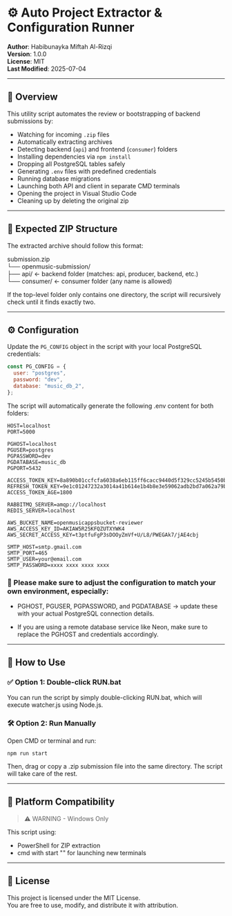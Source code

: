 # ⚙️ Auto Project Extractor & Configuration Runner

**Author**: Habibunayka Miftah Al-Rizqi  
**Version**: 1.0.0  
**License**: MIT  
**Last Modified**: 2025-07-04  

---

## 📖 Overview

This utility script automates the review or bootstrapping of backend submissions by:

- Watching for incoming `.zip` files
- Automatically extracting archives
- Detecting backend (`api`) and frontend (`consumer`) folders
- Installing dependencies via `npm install`
- Dropping all PostgreSQL tables safely
- Generating `.env` files with predefined credentials
- Running database migrations
- Launching both API and client in separate CMD terminals
- Opening the project in Visual Studio Code
- Cleaning up by deleting the original zip

---

## 📂 Expected ZIP Structure

The extracted archive should follow this format:

submission.zip \
└── openmusic-submission/ \
├── api/ ← backend folder (matches: api, producer, backend, etc.) \
└── consumer/ ← consumer folder (any name is allowed) 


If the top-level folder only contains one directory, the script will recursively check until it finds exactly two.

---

## ⚙️ Configuration

Update the `PG_CONFIG` object in the script with your local PostgreSQL credentials:

```js
const PG_CONFIG = {
  user: "postgres",
  password: "dev",
  database: "music_db_2",
};
```

The script will automatically generate the following .env content for both folders:

```
HOST=localhost
PORT=5000

PGHOST=localhost
PGUSER=postgres
PGPASSWORD=dev
PGDATABASE=music_db
PGPORT=5432

ACCESS_TOKEN_KEY=8a890b01ccfcfa6038a6eb115ff6cacc9440d5f329cc5245b5450b4b863c59fcdff00a1c28d42329c8a5b0e963637b06cdb52b5fc0c8a62737ae28f618d3a04b
REFRESH_TOKEN_KEY=9e1c01247232a3014a41b614e1b4b8e3e59062adb2bd7a062a79b5f83fa5885699fd9f7ecf0221ca28d7cc547f3f727812917fa7fa022c06557452adff4d180c
ACCESS_TOKEN_AGE=1800

RABBITMQ_SERVER=amqp://localhost
REDIS_SERVER=localhost

AWS_BUCKET_NAME=openmusicappsbucket-reviewer
AWS_ACCESS_KEY_ID=AKIAW5R25KFQZUTXYWK4
AWS_SECRET_ACCESS_KEY=t3ptfuFgP3sDOOyZmVf+U/L8/PWEGAk7/jAE4cbj

SMTP_HOST=smtp.gmail.com
SMTP_PORT=465
SMTP_USER=your@email.com
SMTP_PASSWORD=xxxx xxxx xxxx xxxx
```

### 🔧 Please make sure to adjust the configuration to match your own environment, especially:

- PGHOST, PGUSER, PGPASSWORD, and PGDATABASE → update these with your actual PostgreSQL connection details.

- If you are using a remote database service like Neon, make sure to replace the PGHOST and credentials accordingly.


---

## 🚀 How to Use

### ✅ Option 1: Double-click RUN.bat

You can run the script by simply double-clicking RUN.bat, which will execute watcher.js using Node.js.

### 🛠️ Option 2: Run Manually

Open CMD or terminal and run:

```
npm run start
```

Then, drag or copy a .zip submission file into the same directory.
The script will take care of the rest.

---

## 💬 Platform Compatibility

> ⚠️ WARNING - Windows Only

This script using:
- PowerShell for ZIP extraction
- cmd with start "" for launching new terminals

---

## 📜 License

This project is licensed under the MIT License. \
You are free to use, modify, and distribute it with attribution.